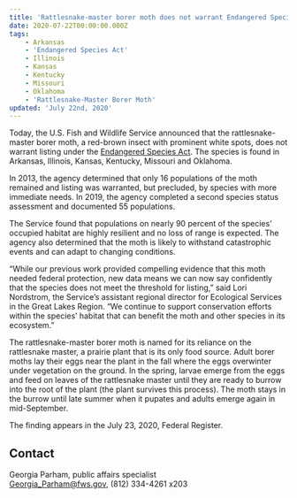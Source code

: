 ```yaml
---
title: 'Rattlesnake-master borer moth does not warrant Endangered Species Act protection'
date: 2020-07-22T00:00:00.000Z
tags:
    - Arkansas
    - 'Endangered Species Act'
    - Illinois
    - Kansas
    - Kentucky
    - Missouri
    - Oklahoma
    - 'Rattlesnake-Master Borer Moth'
updated: 'July 22nd, 2020'
---
```


Today, the U.S. Fish and Wildlife Service announced that the rattlesnake-master borer moth, a red-brown insect with prominent white spots, does not warrant listing under the [Endangered Species Act](/endangered-species-act). The species is found in Arkansas, Illinois, Kansas, Kentucky, Missouri and Oklahoma.

In 2013, the agency determined that only 16 populations of the moth remained and listing was warranted, but precluded, by species with more immediate needs. In 2019, the agency completed a second species status assessment and documented 55 populations.

The Service found that populations on nearly 90 percent of the species’ occupied habitat are highly resilient and no loss of range is expected. The agency also determined that the moth is likely to withstand catastrophic events and can adapt to changing conditions.

“While our previous work provided compelling evidence that this moth needed federal protection, new data means we can now say confidently that the species does not meet the threshold for listing,” said Lori Nordstrom, the Service’s assistant regional director for Ecological Services in the Great Lakes Region. “We continue to support conservation efforts within the species’ habitat that can benefit the moth and other species in its ecosystem.”

The rattlesnake-master borer moth is named for its reliance on the rattlesnake master, a prairie plant that is its only food source. Adult borer moths lay their eggs near the plant in the fall where the eggs overwinter under vegetation on the ground. In the spring, larvae emerge from the eggs and feed on leaves of the rattlesnake master until they are ready to burrow into the root of the plant (the plant survives this process). The moth stays in the burrow until late summer when it pupates and adults emerge again in mid-September.

The finding appears in the July 23, 2020, Federal Register.

## Contact

Georgia Parham, public affairs specialist  
[Georgia_Parham@fws.gov](mailto:Georgia_Parham@fws.gov), (812) 334-4261 x203